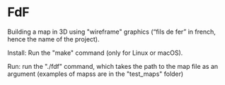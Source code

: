 # FdF
Building a map in 3D using "wireframe" graphics (“fils de fer” in french, hence the name of the project).

Install:
  Run the "make" command (only for Linux or macOS).
  
Run:
  run the "./fdf" command, which takes the path to the map file as an argument (examples of mapss are in the "test_maps" folder)


